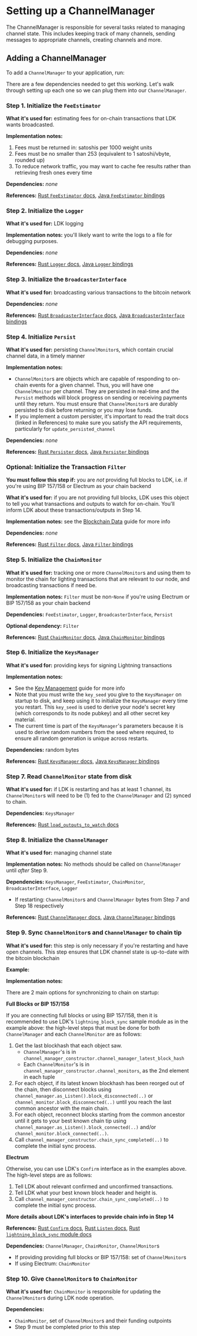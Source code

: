 # Setting up a ChannelManager

The ChannelManager is responsible for several tasks related to managing channel state. This includes keeping track of many channels, sending messages to appropriate channels, creating channels and more. 

## Adding a ChannelManager

To add a `ChannelManager` to your application, run:

<CodeSwitcher :languages="{rust:'Rust', java:'Java', kotlin:'Kotlin'}">
  <template v-slot:rust>

  ```rust
  use lightning::ln::channelmanager;

  let channel_manager = ChannelManager::new(
    &fee_estimator,
    &chain_monitor,
    &broadcaster,
    &logger,
    &keys_manager,
    user_config,
    chain_params,
);
  ```
  </template>
  <template v-slot:java>
 
  ```java
  import org.ldk.batteries.ChannelManagerConstructor

  ChannelManagerConstructor channel_manager_constructor = new ChannelManagerConstructor(
    Network.LDKNetwork_Bitcoin, 
    UserConfig.default(), 
    best_block_hash,
    block_height, 
    keys_manager.as_KeysInterface(), 
    fee_estimator, 
    chain_monitor,
    router, 
    tx_broadcaster, 
    logger
  );
  ```

  </template>

   <template v-slot:kotlin>
 
  ```kotlin
  import org.ldk.batteries.ChannelManagerConstructor

  val channelManagerConstructor = ChannelManagerConstructor(
      Network.LDKNetwork_Regtest,
      userConfig,
      latestBlockHash,
      latestBlockHeight,
      Global.keysManager?.as_KeysInterface(),
      feeEstimator,
      Global.chainMonitor,
      Global.router,
      txBroadcaster,
      logger
  );
  ```

  </template>
</CodeSwitcher>

There are a few dependencies needed to get this working. Let's walk through setting up each one so we can plug them into our `ChannelManager`.

### Step 1. Initialize the `FeeEstimator`

<CodeSwitcher :languages="{rust:'Rust', java:'Java', kotlin:'Kotlin'}">
  <template v-slot:rust>
 
  ```rust
  struct YourFeeEstimator();

  impl FeeEstimator for YourFeeEstimator {
      fn get_est_sat_per_1000_weight(
          &self, confirmation_target: ConfirmationTarget,
      ) -> u32 {
          match confirmation_target {
              ConfirmationTarget::Background => // fetch background feerate,
              ConfirmationTarget::Normal => // fetch normal feerate (~6 blocks)
              ConfirmationTarget::HighPriority => // fetch high priority feerate
          }
      }
  }

  let fee_estimator = YourFeeEstimator();
  ```

  </template>

  <template v-slot:java>
 
  ```java
  class YourFeeEstimator implements FeeEstimator.FeeEstimatorInterface {
      @Override
      public int get_est_sat_per_1000_weight(ConfirmationTarget conf_target) {
          if (conf_target ==
              ConfirmationTarget.LDKConfirmationTarget_Background) {
              // <insert code to retrieve a background feerate>
          } else if (conf_target ==
              ConfirmationTarget.LDKConfirmationTarget_Normal) {
              // <insert code to retrieve a normal (i.e. within ~6 blocks) feerate>
          } else if (conf_target ==
              ConfirmationTarget.LDKConfirmationTarget_HighPriority) {
              // <insert code to retrieve a high-priority feerate>
          }
      }
  }

  FeeEstimator fee_estimator = FeeEstimator.new_impl(new YourFeeEstimator());
  ```

  </template>

   <template v-slot:kotlin>
 
  ```kotlin
  object LDKFeeEstimator: FeeEstimatorInterface {
    override fun get_est_sat_per_1000_weight(conf_target: ConfirmationTarget?): Int {
        // insert code to retieve a fee rate
    }
  }
  ```

  </template>
</CodeSwitcher>

**What it's used for:** estimating fees for on-chain transactions that LDK wants broadcasted.

**Implementation notes:**
1. Fees must be returned in: satoshis per 1000 weight units
2. Fees must be no smaller than 253 (equivalent to 1 satoshi/vbyte, rounded up)
3. To reduce network traffic, you may want to cache fee results rather than
retrieving fresh ones every time

**Dependencies:** *none*

**References:** [Rust `FeeEstimator` docs](https://docs.rs/lightning/*/lightning/chain/chaininterface/trait.FeeEstimator.html), [Java `FeeEstimator` bindings](https://github.com/lightningdevkit/ldk-garbagecollected/blob/main/src/main/java/org/ldk/structs/FeeEstimator.java)

### Step 2. Initialize the `Logger`
**What it's used for:** LDK logging

<CodeSwitcher :languages="{rust:'Rust', java:'Java', kotlin:'Kotlin'}">
  <template v-slot:rust>
 
  ```rust
  struct YourLogger();

  impl Logger for YourLogger {
      fn log(&self, record: &Record) {
          let raw_log = record.args.to_string();
          let log = format!(
              "{} {:<5} [{}:{}] {}\n",
              OffsetDateTime::now_utc().format("%F %T"),
              record.level.to_string(),
              record.module_path,
              record.line,
              raw_log
          );
          // <insert code to print this log and/or write this log to disk>
      }
  }

  let logger = YourLogger();
  ```

  </template>

  <template v-slot:java>
 
  ```java
  class YourLogger implements Logger.LoggerInterface {
      @Override
      public void log(String record) {
          // <insert code to print this log and/or write this log to a file>
      }
  }

  Logger logger = Logger.new_impl(new YourLogger());
  ```

  </template>

   <template v-slot:kotlin>
 
  ```kotlin
  object LDKLogger : LoggerInterface {
      override fun log(record: Record?) {
          // <insert code to print this log and/or write this log to a file>
      }
  }
  ```

  </template>
</CodeSwitcher>

**Implementation notes:** you'll likely want to write the logs to a file for debugging purposes.

**Dependencies:** *none*

**References:** [Rust `Logger` docs](https://docs.rs/lightning/*/lightning/util/logger/trait.Logger.html), [Java `Logger` bindings](https://github.com/lightningdevkit/ldk-garbagecollected/blob/main/src/main/java/org/ldk/structs/Logger.java)

### Step 3. Initialize the `BroadcasterInterface`
**What it's used for:** broadcasting various transactions to the bitcoin network

<CodeSwitcher :languages="{rust:'Rust', java:'Java', kotlin:'Kotlin'}">
  <template v-slot:rust>
 
  ```rust
  struct YourTxBroadcaster();

  impl BroadcasterInterface for YourTxBroadcaster {
      fn broadcast_transaction(&self, tx: &Transaction) {
          // <insert code to broadcast this transaction>
      }
  }

  let broadcaster = YourTxBroadcaster();
  ```

  </template>

  <template v-slot:java>
 
  ```java
  class YourBroadcaster implements
  BroadcasterInterface.BroadcasterInterfaceInterface {
      @Override
      public void broadcast_transaction(byte[] tx) {
          // <insert code to broadcast the given transaction here>
      }
  }

  BroadcasterInterface tx_broadcaster = BroadcasterInterface.new_impl(new YourBroadcaster());
  ```

  </template>

   <template v-slot:kotlin>
 
  ```kotlin
  object LDKBroadcaster: BroadcasterInterface.BroadcasterInterfaceInterface {
      override fun broadcast_transaction(tx: ByteArray?) {
          // <insert code to broadcast the given transaction here>
      }
  }
  ```

  </template>
</CodeSwitcher>

**Dependencies:** *none*

**References:** [Rust `BroadcasterInterface` docs](https://docs.rs/lightning/*/lightning/chain/chaininterface/trait.BroadcasterInterface.html), [Java `BroadcasterInterface` bindings](https://github.com/lightningdevkit/ldk-garbagecollected/blob/main/src/main/java/org/ldk/structs/BroadcasterInterface.java)

### Step 4. Initialize `Persist`
**What it's used for:** persisting `ChannelMonitor`s, which contain crucial channel data, in a timely manner

<CodeSwitcher :languages="{rust:'Rust', java:'Java', kotlin:'Kotlin'}">
  <template v-slot:rust>

  ```rust
  struct YourPersister();

  impl<ChannelSigner: Sign> Persist for YourPersister {
      fn persist_new_channel(
          &self, id: OutPoint, data: &ChannelMonitor<ChannelSigner>
      ) -> Result<(), ChannelMonitorUpdateErr> {
          // <insert code to persist the ChannelMonitor to disk and/or backups>
          // Note that monitor.encode() will get you the ChannelMonitor as a
          // Vec<u8>.
      }

    fn update_persisted_channel(
          &self,
          id: OutPoint,
          update: &ChannelMonitorUpdate,
          data: &ChannelMonitor<ChannelSigner>
      ) -> Result<(), ChannelMonitorUpdateErr> {
          // <insert code to persist either the ChannelMonitor or the
          //  ChannelMonitorUpdate to disk>
      }
  }

  let persister = YourPersister();
  ```
  </template>

  <template v-slot:java>
  
  ```java
  Persist persister = Persist.new_impl(new Persist.PersistInterface() {
    @Override
    public Result_NoneChannelMonitorUpdateErrZ persist_new_channel(OutPoint id,
      ChannelMonitor data) {
        byte[] channel_monitor_bytes = data.write();
        // <insert code to write these bytes to disk, keyed by `id`>
    }

    @Override
    public Result_NoneChannelMonitorUpdateErrZ update_persisted_channel(
      OutPoint id, ChannelMonitorUpdate update, ChannelMonitor data) {
        byte[] channel_monitor_bytes = data.write();
        // <insert code to update the `ChannelMonitor`'s file on disk with these
        //  new bytes, keyed by `id`>
    }
  });
  ```
  </template>

  <template v-slot:kotlin>

  ```kotlin
  object LDKPersister: Persist.PersistInterface {
    override fun persist_new_channel(
        id: OutPoint?,
        data: ChannelMonitor?,
        updateId: MonitorUpdateId?
    ): Result_NoneChannelMonitorUpdateErrZ? {
        val channelMonitorBytes = data.write()
        // <insert code to write these bytes to disk, keyed by `id`>
    }

    override fun update_persisted_channel(
        id: OutPoint?,
        update: ChannelMonitorUpdate?,
        data: ChannelMonitor?,
        updateId: MonitorUpdateId
    ): Result_NoneChannelMonitorUpdateErrZ? {
        val channelMonitorBytes = data.write()
        // <insert code to update the `ChannelMonitor`'s file on disk with these
        //  new bytes, keyed by `id`>
    }
  }
  ```

  </template>
</CodeSwitcher>

<CodeSwitcher :languages="{rust:'Using LDK Sample Filesystem Persistence Module'}">
  <template v-slot:rust>

  ```rust
  use lightning_persister::FilesystemPersister; // import LDK sample persist module

  let persister = FilesystemPersister::new(ldk_data_dir_path);
  ```

  </template>
</CodeSwitcher>

**Implementation notes:**
* `ChannelMonitor`s are objects which are capable of
responding to on-chain events for a given channel. Thus, you will have one
`ChannelMonitor` per channel. They are persisted in real-time and the `Persist`
methods will block progress on sending or receiving payments until they return.
You must ensure that `ChannelMonitor`s are durably persisted to disk before
returning or you may lose funds.
* If you implement a custom persister, it's important to read the trait docs (linked in References) to make sure you satisfy the API requirements, particularly for `update_persisted_channel`

**Dependencies:** *none*

**References:** [Rust `Persister` docs](https://docs.rs/lightning/*/lightning/chain/chainmonitor/trait.Persist.html), [Java `Persister` bindings](https://github.com/lightningdevkit/ldk-garbagecollected/blob/main/src/main/java/org/ldk/structs/Persist.java)

### Optional: Initialize the Transaction `Filter`
**You must follow this step if:** you are *not* providing full blocks to LDK,
i.e. if you're using BIP 157/158 or Electrum as your chain backend

**What it's used for:** if you are not providing full blocks, LDK uses this
object to tell you what transactions and outputs to watch for on-chain. You'll
inform LDK about these transactions/outputs in Step 14.


<CodeSwitcher :languages="{rust:'Rust', java:'Java', kotlin:'Kotlin'}">
  <template v-slot:rust>

  ```rust
  struct YourTxFilter();

  impl Filter for YourTxFilter {
    fn register_tx(&self, txid: &Txid, script_pubkey: &Script) {
          // <insert code for you to watch for this transaction on-chain>
    }

    fn register_output(&self, output: WatchedOutput) ->
          Option<(usize, Transaction)> {
          // <insert code for you to watch for any transactions that spend this
          // output on-chain>
      }
  }

  let filter = YourTxFilter();
  ```
  </template>

  <template v-slot:java>
  
  ```java
  Filter tx_filter = Filter.new_impl(new Filter.FilterInterface() {
    @Override
    public void register_tx(byte[] txid, byte[] script_pubkey) {
        // <insert code for you to watch for this transaction on-chain>
    }

    @Override
    public Option_C2Tuple_usizeTransactionZZ register_output(WatchedOutput output) {
        // <insert code for you to watch for any transactions that spend this
        //  output on-chain>
    }
});
  ```
  </template>

  <template v-slot:kotlin>

  ```kotlin
  object LDKTxFilter : Filter.FilterInterface {
    override fun register_tx(txid: ByteArray, script_pubkey: ByteArray) {
        // <insert code for you to watch for this transaction on-chain>
    }

    override fun register_output(output: WatchedOutput): Option_C2Tuple_usizeTransactionZZ {
        // <insert code for you to watch for any transactions that spend this
        //  output on-chain>
    }
}
  
  ```
  </template>
</CodeSwitcher>

**Implementation notes:** see the [Blockchain Data](/blockchain_data/introduction.md) guide for more info

**Dependencies:** *none*

**References:** [Rust `Filter` docs](https://docs.rs/lightning/*/lightning/chain/trait.Filter.html), [Java `Filter` bindings](https://github.com/lightningdevkit/ldk-garbagecollected/blob/main/src/main/java/org/ldk/structs/Filter.java)

### Step 5. Initialize the `ChainMonitor`
**What it's used for:** tracking one or more `ChannelMonitor`s and using them to monitor the chain for lighting transactions that are relevant to our node, and broadcasting transactions if need be.

<CodeSwitcher :languages="{rust:'Rust', java:'Java', kotlin:'Kotlin'}">
  <template v-slot:rust>

  ```rust
  let filter: Option<Box<dyn Filter>> = // leave this as None or insert the Filter trait object

  let chain_monitor = ChainMonitor::new(
      filter, &broadcaster, &logger, &fee_estimator, &persister
  );
  ```
  </template>

  <template v-slot:java>
  
  ```java
  final filter = // leave this as `null` or insert the Filter object.
              
  final chain_monitor = ChainMonitor.of(filter, tx_broadcaster, logger,
      fee_estimator, persister);
  
  ```
  </template>

  <template v-slot:kotlin>

  ```kotlin
  val filter : Filter = // leave this as `null` or insert the Filter object.

  val chainMonitor = ChainMonitor.of(filter, txBroadcaster, logger, feeEstimator, persister)
  ```
  </template>
</CodeSwitcher>

**Implementation notes:** `Filter` must be non-`None` if you're using Electrum or BIP 157/158 as your chain backend

**Dependencies:** `FeeEstimator`, `Logger`, `BroadcasterInterface`, `Persist`

**Optional dependency:** `Filter`

**References:** [Rust `ChainMonitor` docs](https://docs.rs/lightning/*/lightning/chain/chainmonitor/struct.ChainMonitor.html), [Java `ChainMonitor` bindings](https://github.com/lightningdevkit/ldk-garbagecollected/blob/main/src/main/java/org/ldk/structs/ChainMonitor.java)

### Step 6. Initialize the `KeysManager`
**What it's used for:** providing keys for signing Lightning transactions

<CodeSwitcher :languages="{rust:'Rust', java:'Java', kotlin:'Kotlin'}">
  <template v-slot:rust>

  ```rust
  let keys_seed_path = format!("{}/keys_seed", ldk_data_dir.clone());

  // If we're restarting and already have a key seed, read it from disk. Else,
  // create a new one.
  let keys_seed = if let Ok(seed) = fs::read(keys_seed_path.clone()) {
    assert_eq!(seed.len(), 32);
    let mut key = [0; 32];
    key.copy_from_slice(&seed);
    key
  } else {
    let mut key = [0; 32];
    thread_rng().fill_bytes(&mut key);
    match File::create(keys_seed_path.clone()) {
      Ok(mut f) => {
        f.write_all(&key)
          .expect("Failed to write node keys seed to disk");
        f.sync_all().expect("Failed to sync node keys seed to disk");
      }
      Err(e) => {
        println!(
          "ERROR: Unable to create keys seed file {}: {}",
          keys_seed_path, e
        );
        return;
      }
    }
    key
  };
  let cur = SystemTime::now().duration_since(SystemTime::UNIX_EPOCH).unwrap();
  let keys_manager = KeysManager::new(&keys_seed, cur.as_secs(), cur.subsec_nanos());

  ```
  
  </template>

  <template v-slot:java>
  
  ```java
  byte[] key_seed = new byte[32];
  // <insert code to fill key_seed with random bytes OR if restarting, reload the
  // seed from disk>
  KeysManager keys_manager = KeysManager.of(key_seed,
      System.currentTimeMillis() / 1000,
      (int) (System.currentTimeMillis() * 1000));
  ```
  </template>

  <template v-slot:kotlin>

  ```kotlin
  val keySeed = ByteArray(32)

  val keysManager = KeysManager.of(
        keySeed,
        System.currentTimeMillis() / 1000,
        (System.currentTimeMillis() * 1000).toInt()
    )
  ```
  </template>
</CodeSwitcher>

**Implementation notes:**
* See the [Key Management](/key_management.md) guide for more info
* Note that you must write the `key_seed` you give to the `KeysManager` on
  startup to disk, and keep using it to initialize the `KeysManager` every time
  you restart. This `key_seed` is used to derive your node's secret key (which
  corresponds to its node pubkey) and all other secret key material.
* The current time is part of the `KeysManager`'s parameters because it is used to derive
random numbers from the seed where required, to ensure all random
generation is unique across restarts.

**Dependencies:** random bytes

**References:** [Rust `KeysManager` docs](https://docs.rs/lightning/*/lightning/chain/keysinterface/struct.KeysManager.html), [Java `KeysManager` bindings](https://github.com/lightningdevkit/ldk-garbagecollected/blob/main/src/main/java/org/ldk/structs/KeysManager.java)

### Step 7. Read `ChannelMonitor` state from disk

**What it's used for:** if LDK is restarting and has at least 1 channel, its `ChannelMonitor`s will need to be (1) fed to the `ChannelManager` and (2) synced to chain.

<CodeSwitcher :languages="{rust:'Rust', java:'Java', kotlin:'Kotlin'}">
  <template v-slot:rust>

  ```rust
  // Use LDK's sample persister module provided method
  let mut channel_monitors =
    persister.read_channelmonitors(keys_manager.clone()).unwrap();

  // If you are using Electrum or BIP 157/158, you must call load_outputs_to_watch
  // on each ChannelMonitor to prepare for chain synchronization in Step 9.
  for chan_mon in channel_monitors.iter() {
      chan_mon.load_outputs_to_watch(&filter);
  }
  ```
  
  </template>

  <template v-slot:java>
  
  ```java
  // Initialize the array where we'll store the `ChannelMonitor`s read from disk.
  final ArrayList channel_monitor_list = new ArrayList<>();

  // For each monitor stored on disk, deserialize it and place it in
  // `channel_monitors`.
  for (... : monitor_files) {
      byte[] channel_monitor_bytes = // read the bytes from disk the same way you
                                    // wrote them in Step 4
    channel_monitor_list.add(channel_monitor_bytes);
  }

  // Convert the ArrayList into an array so we can pass it to
  // `ChannelManagerConstructor`.
  final byte[][] channel_monitors = (byte[][])channel_monitor_list.toArray(new byte[1][]);
  
  ```
  </template>

  <template v-slot:kotlin>

  ```kotlin
  // Initialize the hashmap where we'll store the `ChannelMonitor`s read from disk.
  // This hashmap will later be given to the `ChannelManager` on initialization.
  var channelMonitors = arrayOf<ByteArray>();

  val channelMonitorList = ArrayList<ByteArray>()
  channelMonitorFiles.iterator().forEach {
      val channelMonitorBytes = it.hexStringToByteArray();
      channelMonitorList.add(channelMonitorBytes);
  }
  channelMonitors = channelMonitorList.toTypedArray();
  ```
  </template>
</CodeSwitcher>

**Dependencies:** `KeysManager`

**References:** [Rust `load_outputs_to_watch` docs](https://docs.rs/lightning/*/lightning/chain/channelmonitor/struct.ChannelMonitor.html#method.load_outputs_to_watch)

### Step 8. Initialize the `ChannelManager`
**What it's used for:** managing channel state

<CodeSwitcher :languages="{rust:'Rust', java:'Java', kotlin:'Kotlin'}">
  <template v-slot:rust>

  ```rust
  let user_config = UserConfig::default();

  /* RESTARTING */
  let (channel_manager_blockhash, mut channel_manager) = {
      let channel_manager_file =
          fs::File::open(format!("{}/manager", ldk_data_dir.clone())).unwrap();

      // Use the `ChannelMonitors` we read from disk in Step 7.
    let mut channel_monitor_mut_references = Vec::new();
    for (_, channel_monitor) in channel_monitors.iter_mut() {
      channel_monitor_mut_references.push(channel_monitor);
    }
    let read_args = ChannelManagerReadArgs::new(
      &keys_manager,
      &fee_estimator,
      &chain_monitor,
      &broadcaster,
      &logger,
      user_config,
      channel_monitor_mut_references,
    );
    <(BlockHash, ChannelManager)>::read(&mut channel_manager_file, read_args)
          .unwrap()
  };

  /* FRESH CHANNELMANAGER */

  let (channel_manager_blockhash, mut channel_manager) = {
      let best_blockhash = // insert the best blockhash you know of
      let best_chain_height = // insert the height corresponding to best_blockhash
    let chain_params = ChainParameters {
      network: Network::Testnet, // substitute this with your network
      best_block: BestBlock::new(best_blockhash, best_chain_height),
    };
    let fresh_channel_manager = ChannelManager::new(
      &fee_estimator,
      &chain_monitor,
      &broadcaster,
      &logger,
      &keys_manager,
      user_config,
      chain_params,
    );
    (best_blockhash, fresh_channel_manager)
  };
  ```
  </template>

  <template v-slot:java>
  
  ```java
  /* FRESH CHANNELMANAGER */

  int block_height = // <insert current chain tip height>;
  byte[] best_block_hash = // <insert current chain tip block hash>;
  ChannelManagerConstructor channel_manager_constructor = new ChannelManagerConstructor(
    Network.LDKNetwork_Bitcoin, UserConfig.default(), best_block_hash,
    block_height, keys_manager.as_KeysInterface(), fee_estimator, chain_monitor,
    router, tx_broadcaster, logger);

  /* RESTARTING CHANNELMANAGER */

  byte[] serialized_channel_manager = // <insert bytes as written to disk in Step 4>
  ChannelManagerConstructor channel_manager_constructor = new ChannelManagerConstructor(
    serialized_channel_manager, channel_monitors, keys_manager.as_KeysInterface(),
    fee_estimator, chain_monitor, filter, router, tx_broadcaster, logger);

  final ChannelManager channel_manager = channel_manager_constructor.channel_manager;  
  ```
  </template>

  <template v-slot:kotlin>

  ```kotlin
  try {
      if (serializedChannelManager != "") {
          // loading from disk (restarting)
          channelManagerConstructor = ChannelManagerConstructor(
              serializedChannelManager,
              channelMonitors,
              userConfig,
              keysManager?.as_KeysInterface(),
              feeEstimator,
              chainMonitor,
              txFilter,
              router!!.write(),
              txBroadcaster,
              logger
          );
      } else {
          // fresh start
          channelManagerConstructor = ChannelManagerConstructor(
              Network.LDKNetwork_Regtest,
              userConfig,
              latestBlockHash,
              latestBlockHeight,
              keysManager?.as_KeysInterface(),
              feeEstimator,
              chainMonitor,
              router,
              txBroadcaster,
              logger
          );
      }
  ```
  </template>
</CodeSwitcher>

**Implementation notes:** No methods should be called on `ChannelManager` until
*after* Step 9.

**Dependencies:** `KeysManager`, `FeeEstimator`, `ChainMonitor`, `BroadcasterInterface`, `Logger`
* If restarting: `ChannelMonitor`s and `ChannelManager` bytes from Step 7 and Step 18 respectively

**References:** [Rust `ChannelManager` docs](https://docs.rs/lightning/*/lightning/ln/channelmanager/struct.ChannelManager.html), [Java `ChannelManager` bindings](https://github.com/lightningdevkit/ldk-garbagecollected/blob/main/src/main/java/org/ldk/structs/ChannelManager.java)

### Step 9. Sync `ChannelMonitor`s and `ChannelManager` to chain tip
**What it's used for:** this step is only necessary if you're restarting and have open channels. This step ensures that LDK channel state is up-to-date with the bitcoin blockchain

**Example:**

<CodeSwitcher :languages="{full_blocks_rust:'Rust Full Blocks or BIP 157/158', electrum_rust:'Rust Electrum', electrum_java:'Java Electrum'}">
  <template v-slot:full_blocks_rust>

  ```rust
  use lightning_block_sync::init;
  use lightning_block_sync::poll;
  use lightning_block_sync::UnboundedCache;

  impl lightning_block_sync::BlockSource for YourChainBackend {
    fn get_header<'a>(
      &'a mut self, header_hash: &'a BlockHash, height_hint: Option<u32>,
    ) -> AsyncBlockSourceResult<'a, BlockHeaderData> {
          // <insert code to retrieve the header corresponding to header_hash>
      }

    fn get_block<'a>(
      &'a mut self, header_hash: &'a BlockHash,
    ) -> AsyncBlockSourceResult<'a, Block> {
          // <insert code to retrieve the block corresponding to header_hash>
    }

    fn get_best_block<'a>(&'a mut self) ->
          AsyncBlockSourceResult<(BlockHash, Option<u32>)> {
          // <insert code to retrieve your best known block hash and height>
    }
  }

  let block_source = YourChainBackend::new();

  let mut chain_listener_channel_monitors = Vec::new();
  let mut cache = UnboundedCache::new();
  let mut chain_tip: Option<poll::ValidatedBlockHeader> = None;
  let mut chain_listeners = vec![(
      channel_manager_blockhash,
      &mut channel_manager as &mut dyn chain::Listen,
  )];

  for (blockhash, channel_monitor) in channel_monitors.drain(..) {
      let outpoint = channel_monitor.get_funding_txo().0;
      chain_listener_channel_monitors.push((
          blockhash,
          (
              channel_monitor,
              &broadcaster,
              &fee_estimator,
              &logger,
          ),
          outpoint,
      ));
  }

  for monitor_listener_info in chain_listener_channel_monitors.iter_mut()
  {
      chain_listeners.push((
          monitor_listener_info.0,
          &mut monitor_listener_info.1 as &mut dyn chain::Listen,
      ));
  }

  // Save the chain tip to be used in Step 14.
  chain_tip = Some(
      init::synchronize_listeners(
          &mut block_source,
          Network::Testnet,
          &mut cache,
          chain_listeners,
      )
      .await
      .unwrap(),
  );
  ```

  </template>
  <template v-slot:electrum_rust>

  ```rust
  // Retrieve transaction IDs to check the chain for un-confirmation.
  let relevant_txids_1 = channel_manager.as_Confirm().get_relevant_txids();
  let relevant_txids_2 = chain_monitor.as_Confirm().get_relevant_txids();

  let unconfirmed_txids = // <insert code to find out from your chain source
                          //  if any of relevant_txids have been reorged out
                          //  of the chain>

  for txid in unconfirmed_txids.iter() {
      channel_manager.transaction_unconfirmed(txid);
      chain_monitor.transaction_unconfirmed(txid);
  }

  // Retrieve transactions and outputs that were registered through the `Filter`

  // If any of these txs/outputs were confirmed on-chain, then:
  let header = // insert block header from the block with confirmed tx/output
  let height = // insert block height of `header`
  let tx_list = // insert `Filter`-registered transactions that were confirmed in
                // this block

  channel_manager.transactions_confirmed(header, tx_list, height);
  chain_monitor.transactions_confirmed(header, tx_list, height);

  byte[] best_header = // <insert code to get your best known header>
  int best_height = // <insert code to get your best known block height>
  channel_manager.update_best_block(best_header, best_height);
  chain_monitor.update_best_block(best_header, best_height);
  ```

  </template>

  <template v-slot:electrum_java>

  ```java
  // Retrieve transaction IDs to check the chain for un-confirmation.
  byte[][] relevant_txids_1 = channel_manager.as_Confirm().get_relevant_txids();
  byte[][] relevant_txids_2 = chain_monitor.as_Confirm().get_relevant_txids();
  byte[][] relevant_txids = ArrayUtils.addAll(relevant_txids_1, relevant_txids_2);

  byte[][] unconfirmed_txids = // <insert code to find out from your chain source
                              //  if any of relevant_txids have been reorged out
                              //  of the chain>

  for (byte[] txid : unconfirmed_txids) {
      channel_manager.transaction_unconfirmed(txid);
      chain_monitor.transaction_unconfirmed(txid);
  }

  // Retrieve transactions and outputs that were registered through the `Filter`
  // interface.

  // If any of these txs/outputs were confirmed on-chain, then:
  byte[] header = // insert block header from the block with confirmed tx/output
  int height = // insert block height of `header`
  Long tx_index = // insert tx index in block
  byte[] serialized_tx = // insert tx hex as byte array
  TwoTuple_usizeTransactionZ tx = TwoTuple_usizeTransactionZ.of(tx_index, serialized_tx);

  // Marshall all TwoTuples you built right above into an array
  TwoTuple_usizeTransactionZ[] tx_list = new TwoTuple_usizeTransactionZ[]{tx, .. };

  channel_manager.transactions_confirmed(header, height, tx_list);
  chain_monitor.transactions_confirmed(header, height, tx_list);

  byte[] best_header = // <insert code to get your best known header>
  int best_height = // <insert code to get your best known block height>
  channel_manager.update_best_block(best_header, best_height);
  chain_monitor.update_best_block(best_header, best_height);

  // Finally, tell LDK that chain sync is complete. This will also spawn several
  // background threads to handle networking and event processing.
  channel_manager_constructor.chain_sync_completed(customEventHandler);
  ```

  </template>
</CodeSwitcher>

**Implementation notes:**

There are 2 main options for synchronizing to chain on startup:

**Full Blocks or BIP 157/158**

If you are connecting full blocks or using BIP 157/158, then it is recommended to use
LDK's `lightning_block_sync` sample module as in the example above: the high-level steps that must be done for both `ChannelManager` and each `ChannelMonitor` are as follows:

1. Get the last blockhash that each object saw.
    * `ChannelManager`'s is in `channel_manager_constructor.channel_manager_latest_block_hash`
    * Each `ChannelMonitor`'s is in `channel_manager_constructor.channel_monitors`, as the 2nd element in each tuple
2. For each object, if its latest known blockhash has been reorged out of the chain, then disconnect blocks using `channel_manager.as_Listen().block_disconnected(..)` or `channel_monitor.block_disconnected(..)` until you reach the last common ancestor with the main chain.
3. For each object, reconnect blocks starting from the common ancestor until it gets to your best known chain tip using `channel_manager.as_Listen().block_connected(..)` and/or `channel_monitor.block_connected(..)`.
4. Call `channel_manager_constructor.chain_sync_completed(..)` to complete the initial sync process.



**Electrum**

Otherwise, you can use LDK's `Confirm` interface as in the examples above. The high-level steps are as    follows:
  1. Tell LDK about relevant confirmed and unconfirmed transactions.
  2. Tell LDK what your best known block header and height is.
  3. Call `channel_manager_constructor.chain_sync_completed(..)` to complete the initial sync process.

**More details about LDK's interfaces to provide chain info in Step 14**

**References:** [Rust `Confirm` docs](https://docs.rs/lightning/*/lightning/chain/trait.Confirm.html), [Rust `Listen` docs](https://docs.rs/lightning/*/lightning/chain/trait.Listen.html), [Rust `lightning_block_sync` module docs](https://docs.rs/lightning-block-sync/*/lightning_block_sync/)

**Dependencies:** `ChannelManager`, `ChainMonitor`, `ChannelMonitor`s
* If providing providing full blocks or BIP 157/158: set of `ChannelMonitor`s
* If using Electrum: `ChainMonitor`

### Step 10. Give `ChannelMonitor`s to `ChainMonitor`
**What it's used for:** `ChainMonitor` is responsible for updating the `ChannelMonitor`s during LDK node operation.

<CodeSwitcher :languages="{rust:'Rust', java:'Java', kotlin:'Kotlin'}">
  <template v-slot:rust>

  ```rust
  for (funding_outpoint, channel_monitor) in channel_monitors.drain(..) {
    chain_monitor.watch_channel(funding_outpoint, channel_monitor).unwrap();
  }
  ```
  </template>

  <template v-slot:java>
  
  ```java
  long[] channel_monitors = chainMonitor.list_monitors()

  for (int k = 0; k < channel_monitors.length; k++) {
    Outpoint outpoint = channel_monitors[k];
    ChannelMonitor monitor  = // Retrieve channel monitor saved in step 4
    chainMonitor.as_Watch().watch_channel(outPoint, monitor)
  }
  ```
  </template>

  <template v-slot:kotlin>

  ```kotlin
  val channelMonitorlist = chainMonitor.list_monitors()
  
  list.iterator().forEach { outPoint ->
      val monitor  = // Retrieve channel monitor saved in step 4
      chainMonitor.as_Watch().watch_channel(outPoint, monitor)
  }
  ```
  </template>
</CodeSwitcher>

**Dependencies:**
* `ChainMonitor`, set of `ChannelMonitor`s and their funding outpoints
* Step 9 must be completed prior to this step